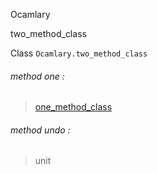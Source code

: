 Ocamlary

two_method_class

Class `Ocamlary.two_method_class`

<a id="method-one"></a>

###### method one :

> [one_method_class](Ocamlary.one_method_class.md)

<a id="method-undo"></a>

###### method undo :

> unit
